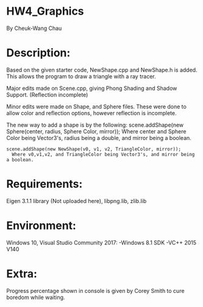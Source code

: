 # HW4_Graphics

By Cheuk-Wang Chau

# Description:
Based on the given starter code, NewShape.cpp and NewShape.h is added. This allows the program to draw a triangle with a ray tracer.

Major edits made on Scene.cpp, giving Phong Shading and Shadow Support. (Reflection incomplete)

Minor edits were made on Shape, and Sphere files. These were done to allow color and reflection options, however reflection is incomplete.

The new way to add a shape is by the following:
    scene.addShape(new Sphere(center, radius, Sphere Color, mirror));
      Where center and Sphere Color being Vector3's, radius being a double, and mirror being a boolean.
    
    scene.addShape(new NewShape(v0, v1, v2, TriangleColor, mirror));
      Where v0,v1,v2, and TriangleColor being Vector3's, and mirror being a boolean.
     
      
# Requirements:
Eigen 3.1.1 library (Not uploaded here), 
libpng.lib, 
zlib.lib

# Environment:
Windows 10, 
Visual Studio Community 2017:
  -Windows 8.1 SDK
  -VC++ 2015 V140
  
# Extra:
Progress percentage shown in console is given by Corey Smith to cure boredom while waiting.
